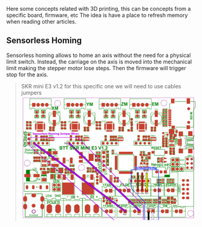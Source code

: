 Here some concepts related with 3D printing, this can be concepts from a specific board, firmware, etc
The idea is have a place to refresh memory when reading other articles.

## Sensorless Homing

Sensorless homing allows to home an axis without the need for a physical limit switch. Instead, the carriage on the axis is moved into the mechanical limit making the stepper motor lose steps. Then the firmware will trigger stop for the axis.

>SKR mini  E3 v1.2
> for this specific one we will need to use cables jumpers
![SKR Mini E3 V1.2 wire diagrame](images/SKR_E3_Mini_1.2_wiring.png)
